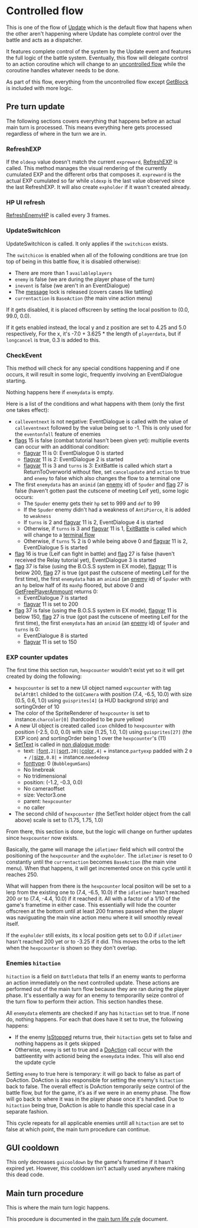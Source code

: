 # Controlled flow
This is one of the flow of [Update](../Update.md) which is the default flow that hapens when the other aren't happening where Update has complete control over the battle and acts as a dispatcher.

It features complete control of the system by the Update event and features the full logic of the battle system. Eventually, this flow will delegate control to an action coroutine which will change to an [uncontrolled flow](Uncontrolled%20flow.md) while the coroutine handles whatever needs to be done.

As part of this flow, everything from the uncontrolled flow except [GetBlock](../GetBlock.md) is included with more logic.

## Pre turn update
The following sections covers everything that happens before an actual main turn is processed. This means everything here gets processed regardless of where in the turn we are in.

### RefreshEXP
If the `oldexp` value doesn't match the current `expreward`, [RefreshEXP](../Visual%20rendering/RefreshEXP.md) is called. This method manages the visual rendering of the currently cumulated EXP and the different orbs that composes it. `expreward` is the actual EXP cumulated so far while `oldexp` is the last value observed since the last RefreshEXP. It will also create `expholder` if it wasn't created already.

### HP UI refresh
[RefreshEnemyHP](../Visual%20rendering/RefreshEnemyHP.md) is called every 3 frames.

### UpdateSwitchIcon
UpdateSwitchIcon is called. It only applies if the `switchicon` exists.

The `switchicon` is enabled when all of the following conditions are true (on top of being in this battle flow, it is disabled otherwise):

- There are more than 1 `availableplayers`
- `enemy` is false (we are during the player phase of the turn)
- `inevent` is false (we aren't in an EventDialogue)
- The [message](../../SetText/Notable%20states.md) lock is released (covers cases like tattling)
- `currentaction` is `BaseAction` (the main vine action menu)

If it gets disabled, it is placed offscreen by setting the local position to (0.0, 99.0, 0.0).

If it gets enabled instead, the local y and z position are set to 4.25 and 5.0 respectively, For the x, it's -7.0 + 3.625 * the length of `playerdata`, but if `longcancel` is true, 0.3 is added to this.

### CheckEvent
This method will check for any special conditions happening and if one occurs, it will result in some logic, frequently involving an EventDialogue starting.

Nothing happens here if `enemydata` is empty.

Here is a list of the conditions and what happens with them (only the first one takes effect):

- `calleventnext` is not negative: EventDialogue is called with the value of `calleventnext` followed by the value being set to -1. This is only used for the `eventonfall` feature of enemies
- [flags](../../Flags%20arrays/flags.md) 15 is false (combat tutorial hasn't been given yet): multiplie events can occur with an additional condition:
    - [flagvar](../../Flags%20arrays/flagvar.md) 11 is 0: EventDialogue 0 is started
    - [flagvar](../../Flags%20arrays/flagvar.md) 11 is 2: EventDialogue 2 is started
    - [flagvar](../../Flags%20arrays/flagvar.md) 11 is 3 and `turns` is 3: ExitBattle is called which start a ReturnToOverworld without flee, set `cancelupdate` and `action` to true and `enemy` to false which also changes the flow to a terminal one
- The first `enemydata` has an `animid` (an [enemy](../../Enums%20and%20IDs/Enemies.md) id) of `Spuder` and [flag](../../Flags%20arrays/flags.md) 27 is false (haven't gotten past the cutscene of meeting Leif yet), some logic occurs:
    - The `Spuder` enemy gets their `hp` set to 999 and `def` to 99
    - If the `Spuder` enemy didn't had a weakness of `AntiPierce`, it is added to `weakness`
    - If `turns` is 2 and [flagvar](../../Flags%20arrays/flagvar.md) 11 is 2, EventDialogue 4 is started
    - Otherwise, if `turns` is 3 and [flagvar](../../Flags%20arrays/flagvar.md) 11 is 1, [ExitBattle](../Terminal%20wrappers/ExitBattle.md) is called which will change to a [terminal flow](Terminal%20flow.md)
    - Otherwise, if `turns` % 2 is 0 while being above 0 and [flagvar](../../Flags%20arrays/flagvar.md) 11 is 2, EventDialogue 5 is started
- [flag](../../Flags%20arrays/flags.md) 16 is true (Leif can fight in battle) and [flag](../../Flags%20arrays/flags.md) 27 is false (haven't received the Relay tutorial yet), EventDialogue 3 is started
- [flag](../../Flags%20arrays/flags.md) 37 is false (using the B.O.S.S system in EX mode), [flagvar](../../Flags%20arrays/flagvar.md) 11 is below 200, [flag](../../Flags%20arrays/flags.md) 27 is true (got past the cutscene of meeting Leif for the first time), the first `enemydata` has an `animid` (an [enemy](../../Enums%20and%20IDs/Enemies.md) id) of `Spuder` with an `hp` below half of its `maxhp` floored, but above 0 and [GetFreePlayerAmmount](../Actors%20states/GetFreePlayerAmmount.md) returns 0:
    - EventDialogue 7 is started
    - [flagvar](../../Flags%20arrays/flagvar.md) 11 is set to 200
- [flag](../../Flags%20arrays/flags.md) 37 is false (using the B.O.S.S system in EX mode), [flagvar](../../Flags%20arrays/flagvar.md) 11 is below 150, [flag](../../Flags%20arrays/flags.md) 27 is true (got past the cutscene of meeting Leif for the first time), the first `enemydata` has an `animid` (an [enemy](../../Enums%20and%20IDs/Enemies.md) id) of `Spuder` and `turns` is 0:
    - EventDialogue 8 is started
    - [flagvar](../../Flags%20arrays/flagvar.md) 11 is set to 150

### EXP counter updates
The first time this section run, `hexpcounter` wouldn't exist yet so it will get created by doing the following:

- `hexpcounter` is set to a new UI object named `expcounter` with tag `DelAftBtl` childed to the `GUICamera` with position (7.4, -6.5, 10.0) with size (0.5, 0.6, 1.0) using `guisprites[4]` (a HUD backgrond strip) and sortingOrder of 10
- The color of the SpriteRenderer of `hexpcounter` is set to instance.`charcolor[0]` (hardcoded to be pure yellow)
- A new UI object is created called `icon` childed to `hexpcounter` with position (-2.5, 0.0, 0.0) with size (1.25, 1.0, 1.0) using `guisprites[27]` (the EXP icon) and sortingOrder being 1 over the `hexpcounter`'s (11)
- [SetText](../../SetText/SetText.md) is called in [non dialogue mode](../../SetText/Dialogue%20mode.md#non-dialogue-mode):
    - text: `|`[font](../../SetText/Individual%20commands/Font.md)`,2||`[sort](../../SetText/Individual%20commands/Sort.md)`,20||`[color](../../SetText/Individual%20commands/Color.md)`,4|` + instance.`partyexp` padded with 2 `0` + `/|`[size](../../SetText/Individual%20commands/size.md)`,0.8|` + instance.`neededexp`
    - [fonttype](../../SetText/Notable%20states.md#fonttype): 0 (`BubblegumSans`)
    - No linebreak
    - No tridimensional
    - position: (-1.2, -0.3, 0.0)
    - No cameraoffset
    - size: Vector3.one
    - parent: `hexpcounter`
    - no caller
- The second child of `hexpcounter` (the SetText holder object from the call above) scale is set to (1.75, 1.75, 1.0)

From there, this section is done, but the logic will change on further updates since `hexpcounter` now exists.

Basically, the game will manage the `idletimer` field which will control the positioning of the `hexpcounter` and the `expholder`. The `idletimer` is reset to 0 constantly until the `currentaction` becomes `BaseAction` (the main vine menu). When that happens, it will get incremented once on this cycle until it reaches 250.

What will happen from there is the `hexpcounter` local posiiton will be set to a lerp from the existing one to (7.4, -6.5, 10.0) if the `idletimer` hasn't reached 200 or to (7.4, -4.4, 10.0) if it reached it. All with a factor of a 1/10 of the game's frametime in either case. This essentially will hide the counter offscreen at the bottom until at least 200 frames passed when the player was naviguating the main vine action menu where it will smoothly reveal itself.

If the `expholder` still exists, its x local position gets set to 0.0 if `idletimer` hasn't reached 200 yet or to -3.25 if it did. This moves the orbs to the left when the `hexpcounter` is shown so they don't overlap.

### Enemies `hitaction`
`hitaction` is a field on `BattleData` that tells if an enemy wants to performa an action immediately on the next controlled update. These actions are performed out of the main turn flow because they are ran during the player phase. It's essentially a way for an enemy to temporarilly seize control of the turn flow to perform their action. This section handles these.

All `enemydata` elements are checked if any has `hitaction` set to true. If none do, nothing happens. For each that does have it set to true, the following happens:

- If the enemy [IsStopped](../Actors%20states/IsStopped.md) returns true, their `hitaction` gets set to false and nothing happens as it gets skipped
- Otherwise, `enemy` is set to true and a [DoAction](Action%20coroutines/DoAction.md) call occur with the battleentity with actionid being the `enemydata` index. This will also end the update cycle

Setting `enemy` to true here is temporary: it will go back to false as part of DoAction. DoAction is also responsible for setting the enemy's `hitaction` back to false. The overall effect is DoAction temporarily seize control of the battle flow, but for the game, it's as if we were in an enemy phase. The flow will go back to where it was in the player phase once it's handled. Due to `hitaction` being true, DoAction is able to handle this special case in a separate fashion.

This cycle repeats for all applicable enemies untill all `hitaction` are set to false at which point, the main turn procedure can continue.

## GUI cooldown
This only decreases `guicooldown` by the game's frametime if it hasn't expired yet. However, this cooldown isn't actually used anywhere making this dead code.

## Main turn procedure
This is where the main turn logic happens.

This procedure is documented in the [main turn life cyle](../Main%20turn%20life%20cycle.md) document.

